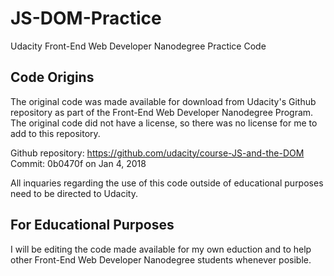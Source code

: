 # JS-DOM-Practice
Udacity Front-End Web Developer Nanodegree Practice Code

## Code Origins

The original code was made available for download from Udacity's Github repository as part of the Front-End Web Developer Nanodegree Program.  The original code did not have a license, so there was no license for me to add to this repository.

Github repository: https://github.com/udacity/course-JS-and-the-DOM
Commit: 0b0470f  on Jan 4, 2018


All inquaries regarding the use of this code outside of educational purposes need to be directed to Udacity.

## For Educational Purposes

I will be editing the code made available for my own eduction and to help other Front-End Web Developer Nanodegree students whenever posible.
